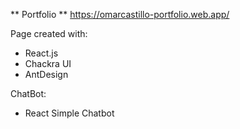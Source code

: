 ** Portfolio **
https://omarcastillo-portfolio.web.app/

Page created with:

* React.js
* Chackra UI
* AntDesign

ChatBot:
* React Simple Chatbot
